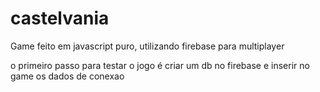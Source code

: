 # castelvania
Game feito em javascript puro, utilizando firebase para multiplayer

o primeiro passo para testar o jogo é criar um db no firebase e inserir no game os dados de conexao 
